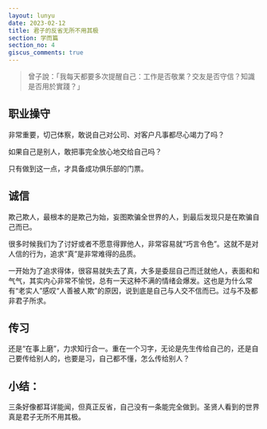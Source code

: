 ```yaml
---
layout: lunyu
date: 2023-02-12
title: 君子的反省无所不用其极
section: 学而篇
section_no: 4
giscus_comments: true
---
```


> 曾子說：「我每天都要多次提醒自己：工作是否敬業？交友是否守信？知識是否用於實踐？」

## 职业操守

非常重要，切己体察，敢说自己对公司、对客户凡事都尽心竭力了吗？

如果自己是别人，敢把事完全放心地交给自己吗？

只有做到这一点，才具备成功俱乐部的门票。

## 诚信

欺己欺人，最根本的是欺己为始，妄图欺骗全世界的人，到最后发现只是在欺骗自己而已。

很多时候我们为了讨好或者不愿意得罪他人，非常容易就“巧言令色”。这就不是对人信的行为，追求“真”是非常难得的品质。

一开始为了追求得体，很容易就失去了真，大多是委屈自己而迁就他人，表面和和气气，其实内心非常不愉悦，总有一天这种不满的情绪会爆发。这也是为什么常有“老实人”感叹“人善被人欺”的原因，说到底是自己与人交不信而已。过与不及都非君子所求。

## 传习

还是“在事上磨”，力求知行合一。重在一个习字，无论是先生传给自己的，还是自己要传给别人的，也要是习，自己都不懂，怎么传给别人？

## 小结：

三条好像都耳详能闻，但真正反省，自己没有一条能完全做到。圣贤人看到的世界真是君子无所不用其极。
